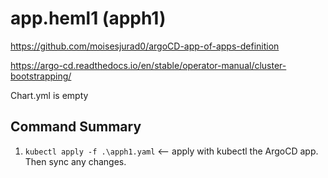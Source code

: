 # app.heml1 (apph1)

<https://github.com/moisesjurad0/argoCD-app-of-apps-definition>

<https://argo-cd.readthedocs.io/en/stable/operator-manual/cluster-bootstrapping/>

Chart.yml is empty

## Command Summary

1. `kubectl apply -f .\apph1.yaml` <-- apply with kubectl the ArgoCD app. Then sync any changes.
